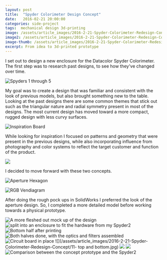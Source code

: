 ```yaml
---
layout: post
title:  "Spyder Colorimeter Design Concept"
date:   2016-02-21 20:00:00
categories: side-project
tags:  mechanical design 3d-printing
image: /assets/article_images/2016-2-21-Spyder-Colorimeter-Redesign-Concept/14-comparison.jpg
image2: /assets/article_images/2016-2-21-Spyder-Colorimeter-Redesign-Concept/14-comparison.jpg
image-thumb: /assets/article_images/2016-2-21-Spyder-Colorimeter-Redesign-Concept/14-comparison.jpg
excerpt: From idea to 3d-printed prototype
---
```


I set out to design a new enclosure for the Datacolor Spyder Colorimeter.  The first step was to research past designs, to see how they've changed over time.

![Spyders 1 through 5](/assets/article_images/2016-2-21-Spyder-Colorimeter-Redesign-Concept/1-design-history.jpg)

My goal was to create a design that was familiar and consistent with the look of previous models, but also brought something new to the table.
 Looking at the past designs there are some common themes that stick out such as the triangular nature and radial symmetry present in most of the designs.  The most current design has moved toward a more compact, rugged design with less curvy surfaces.

![Inspiration Board](/assets/article_images/2016-2-21-Spyder-Colorimeter-Redesign-Concept/2-insiration-board.jpg)

While looking for inspiration I focused on patterns and geometry that were present in the previous designs, while also incorporating influence from photography and color systems to reflect the target customer and function of the product.

![](/assets/article_images/2016-2-21-Spyder-Colorimeter-Redesign-Concept/3-selected-ideas.jpg)

I decided to move forward with these two concepts.

![Aperture Hexagon](/assets/article_images/2016-2-21-Spyder-Colorimeter-Redesign-Concept/4-hexagon-concept.jpg)

![RGB Vendiagram](/assets/article_images/2016-2-21-Spyder-Colorimeter-Redesign-Concept/5-vendiagram-concept.jpg)

After doing the rough pock ups in SolidWorks I preferred the look of the aperture design. So, I completed a more detailed model before working towards a physical prototype.

![A more fleshed out mock up of the design](/assets/article_images/2016-2-21-Spyder-Colorimeter-Redesign-Concept/6-fleshed-hex-concept.jpg)
![split into an enclosure to fit the hardware from my Spyder2](/assets/article_images/2016-2-21-Spyder-Colorimeter-Redesign-Concept/7-case-model.jpg)
![Bottom half after printing](/assets/article_images/2016-2-21-Spyder-Colorimeter-Redesign-Concept/8-bottom-half-on-printer.jpg)
![Both halves done, with the optics and filters assembled](/assets/article_images/2016-2-21-Spyder-Colorimeter-Redesign-Concept/9-enclosure.jpg)
![Circuit board in place](/assets/article_images/2016-2-21-Spyder-Colorimeter-Redesign-Concept/10-circuit-board-fit.jpg)
![](/assets/article_images/2016-2-21-Spyder-Colorimeter-Redesign-Concept/11- top and bottom.jpg)
![](/assets/article_images/2016-2-21-Spyder-Colorimeter-Redesign-Concept/12-angle-shot.jpg)
![](/assets/article_images/2016-2-21-Spyder-Colorimeter-Redesign-Concept/13-side-shot.jpg)
![Comparison between the concept prototype and the Spyder2](/assets/article_images/2016-2-21-Spyder-Colorimeter-Redesign-Concept/14-comparison.jpg)
